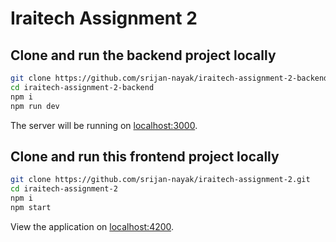 # Iraitech Assignment 2

## Clone and run the backend project locally

```bash
git clone https://github.com/srijan-nayak/iraitech-assignment-2-backend.git
cd iraitech-assignment-2-backend
npm i
npm run dev
```

The server will be running on [localhost:3000](http://localhost:3000).

## Clone and run this frontend project locally

```bash
git clone https://github.com/srijan-nayak/iraitech-assignment-2.git
cd iraitech-assignment-2
npm i
npm start
```

View the application on [localhost:4200](http://localhost:4200).
